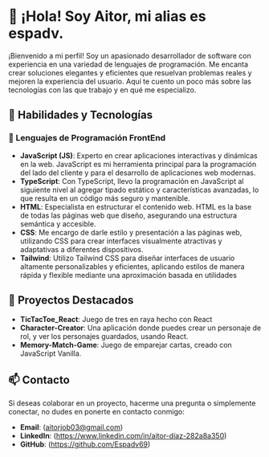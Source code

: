
# 👋 ¡Hola! Soy Aitor, mi alias es espadv.

¡Bienvenido a mi perfil! Soy un apasionado desarrollador de software con experiencia en una variedad de lenguajes de programación. Me encanta crear soluciones elegantes y eficientes que resuelvan problemas reales y mejoren la experiencia del usuario. Aquí te cuento un poco más sobre las tecnologías con las que trabajo y en qué me especializo.

## 🚀 Habilidades y Tecnologías

### 🌟 Lenguajes de Programación FrontEnd

- **JavaScript (JS)**: Experto en crear aplicaciones interactivas y dinámicas en la web. JavaScript es mi herramienta principal para la programación del lado del cliente y para el desarrollo de aplicaciones web modernas.
- **TypeScript**: Con TypeScript, llevo la programación en JavaScript al siguiente nivel al agregar tipado estático y características avanzadas, lo que resulta en un código más seguro y mantenible.
- **HTML**: Especialista en estructurar el contenido web. HTML es la base de todas las páginas web que diseño, asegurando una estructura semántica y accesible.
- **CSS**: Me encargo de darle estilo y presentación a las páginas web, utilizando CSS para crear interfaces visualmente atractivas y adaptativas a diferentes dispositivos.
- **Tailwind**: Utilizo Tailwind CSS para diseñar interfaces de usuario altamente personalizables y eficientes, aplicando estilos de manera rápida y flexible mediante una aproximación basada en utilidades

## 🌟 Proyectos Destacados

- **TicTacToe_React**: Juego de tres en raya hecho con React
- **Character-Creator**: Una aplicación donde puedes crear un personaje de rol, y ver los personajes guardados, usando React.
- **Memory-Match-Game**: Juego de emparejar cartas, creado con JavaScript Vanilla.


## 📫 Contacto

Si deseas colaborar en un proyecto, hacerme una pregunta o simplemente conectar, no dudes en ponerte en contacto conmigo:

- **Email**: (aitorjob03@gmail.com)
- **LinkedIn**: (https://www.linkedin.com/in/aitor-díaz-282a8a350)
- **GitHub**: (https://github.com/Espadv69)

